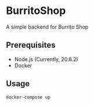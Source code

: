 # BurritoShop
A simple backend for Burrito Shop

## Prerequisites
* Node.js (Currently, 20.6.2)
* Docker

## Usage

```shell
docker-compose up
```